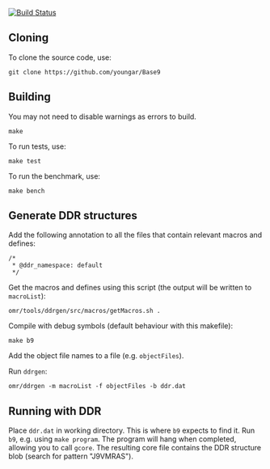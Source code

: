 [![Build Status](https://api.travis-ci.org/youngar/Base9.svg?branch=master)](https://travis-ci.org/youngar/Base9)

Cloning
-------
To clone the source code, use:
```
git clone https://github.com/youngar/Base9
```

Building
--------
You may not need to disable warnings as errors to build.
```
make
```

To run tests, use:
```
make test
```

To run the benchmark, use:
```
make bench
```

Generate DDR structures
-----------------------
Add the following annotation to all the files that contain relevant macros and defines:
```
/*
 * @ddr_namespace: default
 */
```

Get the macros and defines using this script (the output will be written to `macroList`):
```
omr/tools/ddrgen/src/macros/getMacros.sh .
```

Compile with debug symbols (default behaviour with this makefile):
```
make b9
```

Add the object file names to a file (e.g. `objectFiles`).

Run `ddrgen`:
```
omr/ddrgen -m macroList -f objectFiles -b ddr.dat
```

Running with DDR
----------------
Place `ddr.dat` in working directory. This is where `b9` expects to find it.
Run `b9`, e.g. using `make program`. The program will hang when completed, allowing you to call `gcore`. The resulting core file contains the DDR structure blob (search for pattern "J9VMRAS").

